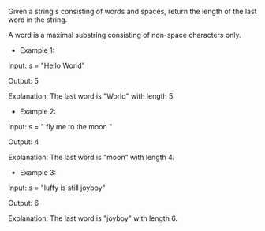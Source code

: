 Given a string s consisting of words and spaces, return the length of the last word in the string.

A word is a maximal 
substring
 consisting of non-space characters only.

 

- Example 1:

Input: s = "Hello World"

Output: 5

Explanation: The last word is "World" with length 5.

- Example 2:

Input: s = "   fly me   to   the moon  "

Output: 4

Explanation: The last word is "moon" with length 4.


- Example 3:

Input: s = "luffy is still joyboy"

Output: 6

Explanation: The last word is "joyboy" with length 6.
